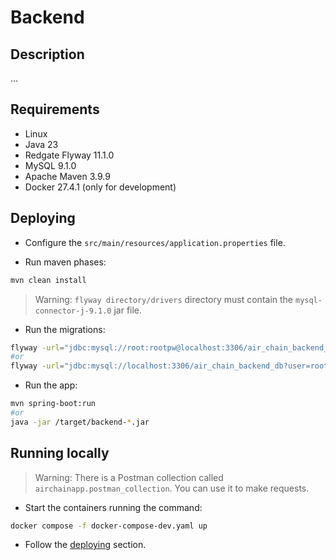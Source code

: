 # Backend
## Description
...

## Requirements
- Linux
- Java 23
- Redgate Flyway 11.1.0
- MySQL 9.1.0
- Apache Maven 3.9.9
- Docker 27.4.1 (only for development)

## Deploying
- Configure the `src/main/resources/application.properties` file.

- Run maven phases:
```bash
mvn clean install
```

> Warning: `flyway directory/drivers` directory must contain the `mysql-connector-j-9.1.0` jar file.  

- Run the migrations:
```bash
flyway -url="jdbc:mysql://root:rootpw@localhost:3306/air_chain_backend_db" -locations="filesystem:./migrations" migrate
#or
flyway -url="jdbc:mysql://localhost:3306/air_chain_backend_db?user=root&password=rootpw" -locations="filesystem:../migrations" migrate
```

- Run the app:
```bash
mvn spring-boot:run
#or
java -jar /target/backend-*.jar
```

## Running locally
> Warning: There is a Postman collection called `airchainapp.postman_collection`. You can use it to make requests.

- Start the containers running the command:
```bash
docker compose -f docker-compose-dev.yaml up
```

- Follow the [deploying](#deploying) section.  
